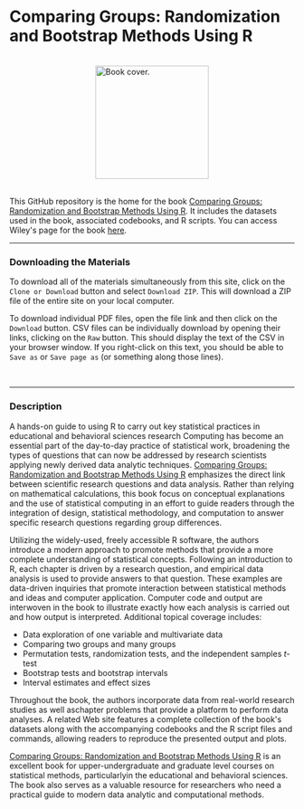 Comparing Groups: Randomization and Bootstrap Methods Using R 
=========

<br />

<img src="http://media.wiley.com/product_data/coverImage300/05/EHEP0023/EHEP002305.jpg" alt="Book cover." width="200" style="display: block; margin-left: auto; margin-right: auto" />

<br />

This GitHub repository is the home for the book [Comparing Groups: Randomization and Bootstrap Methods Using R](http://www.wiley.com/WileyCDA/WileyTitle/productCd-EHEP002305.html). It includes the datasets used in the book, associated codebooks, and R scripts. You can access Wiley's page for the book [here](http://www.wiley.com/WileyCDA/WileyTitle/productCd-EHEP002305.html).


---


### Downloading the Materials

To download all of the materials simultaneously from this site, click on the `Clone or Download` button and select `Download ZIP`. This will download a ZIP file of the entire site on your local computer. 

To download individual PDF files, open the file link and then click on the `Download` button. CSV files can be individually download by opening their links, clicking on the `Raw` button. This should display the text of the CSV in your browser window. If you right-click on this text, you should be able to `Save as` or `Save page as` (or something along those lines). 

<br />

---

### Description

A hands-on guide to using R to carry out key statistical practices in educational and behavioral sciences research
Computing has become an essential part of the day-to-day practice of statistical work, broadening the types of questions that can now be addressed by research scientists applying newly derived data analytic techniques. [Comparing Groups: Randomization and Bootstrap Methods Using R](http://www.wiley.com/WileyCDA/WileyTitle/productCd-EHEP002305.html) emphasizes the direct link between scientific research questions and data analysis. Rather than relying on mathematical calculations, this book focus on conceptual explanations and the use of statistical computing in an effort to guide readers through the integration of design, statistical methodology, and computation to answer specific research questions regarding group differences.

Utilizing the widely-used, freely accessible R software, the authors introduce a modern approach to promote methods that provide a more complete understanding of statistical concepts. Following an introduction to R, each chapter is driven by a research question, and empirical data analysis is used to provide answers to that question. These examples are data-driven inquiries that promote interaction between statistical methods and ideas and computer application. Computer code and output are interwoven in the book to illustrate exactly how each analysis is carried out and how output is interpreted. Additional topical coverage includes:

- Data exploration of one variable and multivariate data
- Comparing two groups and many groups
- Permutation tests, randomization tests, and the independent samples _t_-test
- Bootstrap tests and bootstrap intervals
- Interval estimates and effect sizes

Throughout the book, the authors incorporate data from real-world research studies as well aschapter problems that provide a platform to perform data analyses. A related Web site features a complete collection of the book's datasets along with the accompanying codebooks and the R script files and commands, allowing readers to reproduce the presented output and plots.

[Comparing Groups: Randomization and Bootstrap Methods Using R](http://www.wiley.com/WileyCDA/WileyTitle/productCd-EHEP002305.html) is an excellent book for upper-undergraduate and graduate level courses on statistical methods, particularlyin the educational and behavioral sciences. The book also serves as a valuable resource for researchers who need a practical guide to modern data analytic and computational methods.